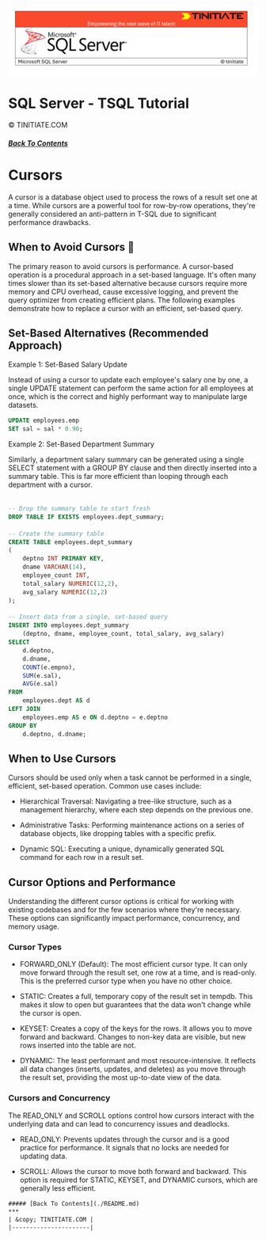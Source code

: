 ![SQL Server Tinitiate Image](../sqlserver-sql/sqlserver.png)

# SQL Server - TSQL Tutorial
&copy; TINITIATE.COM

##### [Back To Contents](./README.md)

# Cursors
A cursor is a database object used to process the rows of a result set one at a time. While cursors are a powerful tool for row-by-row operations, they're generally considered an anti-pattern in T-SQL due to significant performance drawbacks.

## When to Avoid Cursors 🚫
The primary reason to avoid cursors is performance. A cursor-based operation is a procedural approach in a set-based language. It's often many times slower than its set-based alternative because cursors require more memory and CPU overhead, cause excessive logging, and prevent the query optimizer from creating efficient plans. The following examples demonstrate how to replace a cursor with an efficient, set-based query.

## Set-Based Alternatives (Recommended Approach)
Example 1: Set-Based Salary Update

Instead of using a cursor to update each employee's salary one by one, a single UPDATE statement can perform the same action for all employees at once, which is the correct and highly performant way to manipulate large datasets.

```sql
UPDATE employees.emp
SET sal = sal * 0.90;
```

Example 2: Set-Based Department Summary

Similarly, a department salary summary can be generated using a single SELECT statement with a GROUP BY clause and then directly inserted into a summary table. This is far more efficient than looping through each department with a cursor.

```sql

-- Drop the summary table to start fresh
DROP TABLE IF EXISTS employees.dept_summary;

-- Create the summary table
CREATE TABLE employees.dept_summary
(
    deptno INT PRIMARY KEY,
    dname VARCHAR(14),
    employee_count INT,
    total_salary NUMERIC(12,2),
    avg_salary NUMERIC(12,2)
);

-- Insert data from a single, set-based query
INSERT INTO employees.dept_summary
    (deptno, dname, employee_count, total_salary, avg_salary)
SELECT
    d.deptno,
    d.dname,
    COUNT(e.empno),
    SUM(e.sal),
    AVG(e.sal)
FROM
    employees.dept AS d
LEFT JOIN
    employees.emp AS e ON d.deptno = e.deptno
GROUP BY
    d.deptno, d.dname;
```

## When to Use Cursors
Cursors should be used only when a task cannot be performed in a single, efficient, set-based operation. Common use cases include:

* Hierarchical Traversal: Navigating a tree-like structure, such as a management hierarchy, where each step depends on the previous one.

* Administrative Tasks: Performing maintenance actions on a series of database objects, like dropping tables with a specific prefix.

* Dynamic SQL: Executing a unique, dynamically generated SQL command for each row in a result set.

## Cursor Options and Performance
Understanding the different cursor options is critical for working with existing codebases and for the few scenarios where they're necessary. These options can significantly impact performance, concurrency, and memory usage.

### Cursor Types
* FORWARD_ONLY (Default): The most efficient cursor type. It can only move forward through the result set, one row at a time, and is read-only. This is the preferred cursor type when you have no other choice.

* STATIC: Creates a full, temporary copy of the result set in tempdb. This makes it slow to open but guarantees that the data won't change while the cursor is open.

* KEYSET: Creates a copy of the keys for the rows. It allows you to move forward and backward. Changes to non-key data are visible, but new rows inserted into the table are not.

* DYNAMIC: The least performant and most resource-intensive. It reflects all data changes (inserts, updates, and deletes) as you move through the result set, providing the most up-to-date view of the data.

### Cursors and Concurrency
The READ_ONLY and SCROLL options control how cursors interact with the underlying data and can lead to concurrency issues and deadlocks.

* READ_ONLY: Prevents updates through the cursor and is a good practice for performance. It signals that no locks are needed for updating data.

* SCROLL: Allows the cursor to move both forward and backward. This option is required for STATIC, KEYSET, and DYNAMIC cursors, which are generally less efficient.

```
##### [Back To Contents](./README.md)
***
| &copy; TINITIATE.COM |
|----------------------|
